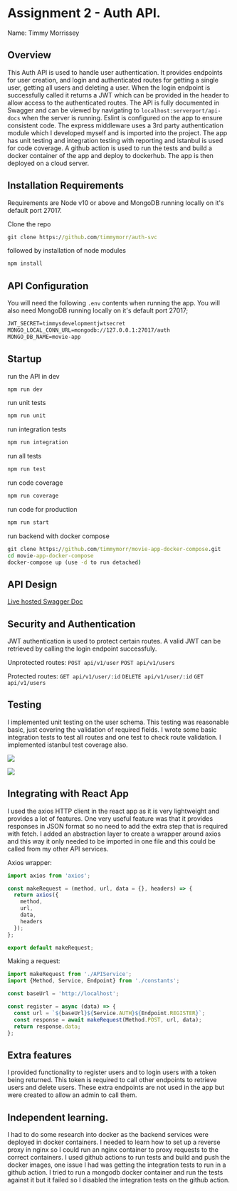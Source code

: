 # Assignment 2 - Auth API.

Name: Timmy Morrissey

## Overview

This Auth API is used to handle user authentication. It provides endpoints for user creation, and login and authenticated routes for getting a single user, getting all users and deleting a user. When the login endpoint is successfully called it returns a JWT which can be provided in the header to allow access to the authenticated routes. The API is fully documented in Swagger and can be viewed by navigating to `localhost:serverport/api-docs` when the server is running. Eslint is configured on the app to ensure consistent code. The express middleware uses a 3rd party authentication module which I developed myself and is imported into the project. The app has unit testing and integration testing with reporting and istanbul is used for code coverage. A github action is used to run the tests and build a docker container of the app and deploy to dockerhub. The app is then deployed on a cloud server.

## Installation Requirements

Requirements are Node v10 or above and MongoDB running locally on it's default port 27017.


Clone the repo

```bat
git clone https://github.com/timmymorr/auth-svc
```

followed by installation of node modules

```bat
npm install
```

## API Configuration
You will need the following `.env` contents when running the app. You will also need MongoDB running locally on it's default port 27017;

```bat
JWT_SECRET=timmysdevelopmentjwtsecret
MONGO_LOCAL_CONN_URL=mongodb://127.0.0.1:27017/auth
MONGO_DB_NAME=movie-app
```

## Startup

run the API in dev
```bat
npm run dev
```

run unit tests
```bat
npm run unit
```

run integration tests
```bat
npm run integration
```

run all tests 
```bat
npm run test
```

run code coverage
```bat
npm run coverage
```

run code for production
```bat
npm run start
```

run backend with docker compose
```bat
git clone https://github.com/timmymorr/movie-app-docker-compose.git
cd movie-app-docker-compose
docker-compose up (use -d to run detached)
```

## API Design

[Live hosted Swagger Doc](http://35.223.232.250/auth/api-docs/)


## Security and Authentication
JWT authentication is used to protect certain routes. A valid JWT can be retrieved by calling the login endpoint successfuly.

Unprotected routes:
`POST api/v1/user`
`POST api/v1/users`

Protected routes:
`GET api/v1/user/:id`
`DELETE api/v1/user/:id`
`GET api/v1/users`

## Testing
I implemented unit testing on the user schema. This testing was reasonable basic, just covering the validation of required fields. I wrote some basic integration tests to test all routes and one test to check route validation. I implemented istanbul test coverage also.

![][image1]

![][image2]

## Integrating with React App

I used the axios HTTP client in the react app as it is very lightweight and provides a lot of features. One very useful feature was that it provides responses in JSON format so no need to add the extra step that is required with fetch. I added an abstraction layer to create a wrapper around axios and this way it only needed to be imported in one file and this could be called from my other API services.

Axios wrapper:

~~~Javascript
import axios from 'axios';

const makeRequest = (method, url, data = {}, headers) => {
  return axios({
    method,
    url,
    data,
    headers
  });
};

export default makeRequest;

~~~

Making a request:

~~~Javascript
import makeRequest from './APIService';
import {Method, Service, Endpoint} from './constants';

const baseUrl = 'http://localhost';

const register = async (data) => {
  const url = `${baseUrl}${Service.AUTH}${Endpoint.REGISTER}`;
  const response = await makeRequest(Method.POST, url, data);
  return response.data; 
};
~~~

## Extra features

I provided functionality to register users and to login users with a token being returned. This token is required to call other endpoints to retrieve users and delete users. These extra endpoints are not used in the app but were created to allow an admin to call them.

## Independent learning.

I had to do some research into docker as the backend services were deployed in docker containers.
I needed to learn how to set up a reverse proxy in nginx so I could run an nginx container to proxy requests to the correct containers.
I used github actions to run tests and build and push the docker images, one issue I had was getting the integration tests to run in a github action. I tried to run a mongodb docker container and run the tests against it but it failed so I disabled the integration tests on the github action.

[image1]: readmeImages/unit.png
[image2]: readmeImages/coverage.png
